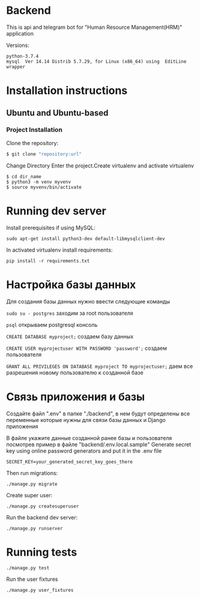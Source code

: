# Backend

This is api and telegram bot for "Human Resource Management(HRM)" application

Versions:
```angular2html
python-3.7.4
mysql  Ver 14.14 Distrib 5.7.29, for Linux (x86_64) using  EditLine wrapper
```

# Installation instructions

## Ubuntu and Ubuntu-based

### Project Installation

 Clone the repository:
  ```bash 
  $ git clone "repository:url"
  ```
 Change Directory Enter the project.Create virtualenv and activate virtualenv
```
$ cd dir_name
$ python3 -m venv myvenv
$ source myvenv/bin/activate
```

# Running dev server
Install prerequisites if using MySQL:
```
sudo apt-get install python3-dev default-libmysqlclient-dev
```

In activated virtualenv install requirements:
```
pip install -r requirements.txt
```

# Настройка базы данных

Для создания базы данных нужно ввести следующие команды

`sudo su - postgres` заходим за root пользователя

`psql` открываем postgresql консоль

`CREATE DATABASE myproject;` создаем базу данных

`CREATE USER myprojectuser WITH PASSWORD 'password';` создаем пользователя

`GRANT ALL PRIVILEGES ON DATABASE myproject TO myprojectuser;` даем все разрешения новому пользователю к созданной базе

# Связь приложения и базы

Создайте файл ".env" в папке "./backend", в нем будут определены все переменные которые нужны для связи базы данных и Django приложения

В файле укажите данные созданной ранее базы и пользователя посмотрев пример в файле "backend/.env.local.sample"
Generate secret key using online password generators and put it in the .env file
```
SECRET_KEY=your_generated_secret_key_goes_there
```

Then run migrations:
```
./manage.py migrate
```


Create super user:
```angular2html
./manage.py createsuperuser
```

Run the backend dev server:
```
./manage.py runserver
```


# Running tests

```
./manage.py test
```

Run the user fixtures

```
./manage.py user_fixtures
```
